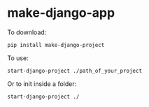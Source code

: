 # make-django-app
To download:

`pip install make-django-project`

To use:

`start-django-project ./path_of_your_project`

Or to init inside a folder:

`start-django-project ./`